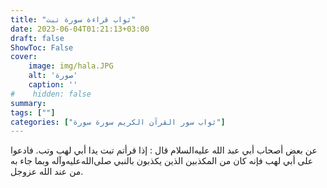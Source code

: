 ```yaml
---
title: "ثواب قراءة سورة تبت"
date: 2023-06-04T01:21:13+03:00
draft: false
ShowToc: False
cover:
    image: img/hala.JPG
    alt: 'صورة'
    caption: ''
#    hidden: false
summary: 
tags: [""]
categories: ["ثواب سور القرآن الكريم سورة سورة"]
---
```

عن بعض أصحاب أبي
عبد الله عليه‌السلام قال : إذا قرأتم تبت يدا أبي لهب وتب. فادعوا على أبي
لهب فإنه كان من المكذبين الذين يكذبون بالنبي صلى‌الله‌عليه‌وآله وبما جاء به من
عند الله عزوجل.

